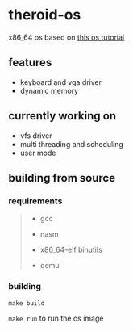 # theroid-os
x86_64 os based on [this os tutorial](https://github.com/cfenollosa/os-tutorial)

## features
+ keyboard and vga driver
+ dynamic memory

## currently working on
+ vfs driver
+ multi threading and scheduling 
+ user mode

## building from source
### requirements
> + gcc
> 
> + nasm
>
> + x86_64-elf binutils
>
> + qemu

### building
`make build`

`make run` to run the os image
